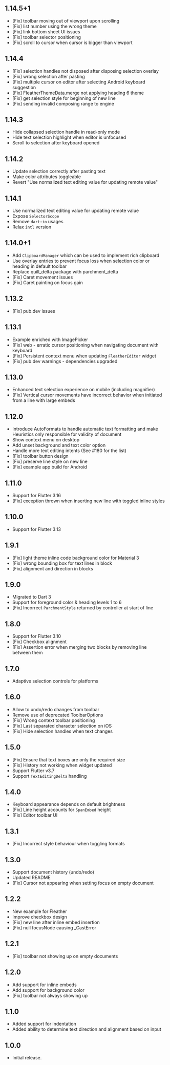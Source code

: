 ## 1.14.5+1

* [Fix] toolbar moving out of viewport upon scrolling
* [Fix] list number using the wrong theme
* [Fix] link bottom sheet UI issues
* [Fix] toolbar selector positioning
* [Fix] scroll to cursor when cursor is bigger than viewport

## 1.14.4

* [Fix] selection handles not disposed after disposing selection overlay
* [Fix] wrong selection after pasting
* [Fix] multiple cursor on editor after selecting Android keyboard suggestion  
* [Fix] FleatherThemeData.merge not applying heading 6 theme
* [Fix] get selection style for beginning of new line
* [Fix] sending invalid composing range to engine

## 1.14.3

* Hide collapsed selection handle in read-only mode
* Hide text selection highlight when editor is unfocused
* Scroll to selection after keyboard opened

## 1.14.2

* Update selection correctly after pasting text
* Make color attributes toggleable
* Revert "Use normalized text editing value for updating remote value"

## 1.14.1

* Use normalized text editing value for updating remote value
* Expose `SelectorScope`
* Remove `dart:io` usages
* Relax `intl` version

## 1.14.0+1

* Add `ClipboardManager` which can be used to implement rich clipboard
* Use overlay entries to prevent focus loss when selection color or heading in default toolbar
* Replace quill_delta package with parchment_delta
* [Fix] Caret movement issues
* [Fix] Caret painting on focus gain

## 1.13.2

* [Fix] pub.dev issues

## 1.13.1

* Example enriched with ImagePicker
* [Fix] web - erratic cursor positioning when navigating document with keyboard
* [Fix] Persistent context menu when updating `FleatherEditor` widget
* [Fix] pub.dev warnings - dependencies upgraded

## 1.13.0

* Enhanced text selection experience on mobile (including magnifier)
* [Fix] Vertical cursor movements have incorrect behavior when initiated from a line with large embeds

## 1.12.0

* Introduce AutoFormats to handle automatic text formatting and make Heuristics only responsible for validity of document
* Show context menu on desktop
* Add unset background and text color option
* Handle more text editing intents (See #180 for the list)
* [Fix] toolbar button design
* [Fix] preserve line style on new line
* [Fix] example app build for Android

## 1.11.0 

* Support for Flutter 3.16
* [Fix] exception thrown when inserting new line with toggled inline styles

## 1.10.0 

* Support for Flutter 3.13
  
## 1.9.1

* [Fix] light theme inline code background color for Material 3
* [Fix] wrong bounding box for text lines in block
* [Fix] alignment and direction in blocks

## 1.9.0

* Migrated to Dart 3
* Support for foreground color & heading levels 1 to 6
* [Fix] Incorrect `ParchmentStyle` returned by controller at start of line

## 1.8.0

* Support for Flutter 3.10
* [Fix] Checkbox alignment
* [Fix] Assertion error when merging two blocks by removing line between them

## 1.7.0

* Adaptive selection controls for platforms

## 1.6.0

* Allow to undo/redo changes from toolbar
* Remove use of deprecated ToolbarOptions
* [Fix] Wrong context toolbar positioning
* [Fix] Last separated character selection on iOS
* [Fix] Hide selection handles when text changes

## 1.5.0

* [Fix] Ensure that text boxes are only the required size
* [Fix] History not working when widget updated 
* Support Flutter v3.7
* Support `TextEditingDelta` handling

## 1.4.0

* Keyboard appearance depends on default brightness
* [Fix] Line height accounts for `SpanEmbed` height
* [Fix] Editor toolbar UI

## 1.3.1

* [Fix] Incorrect style behaviour when toggling formats

## 1.3.0

* Support document history (undo/redo)
* Updated README
* [Fix] Cursor not appearing when setting focus on empty document

## 1.2.2

* New example for Fleather
* Improve checkbox design
* [Fix] new line after inline embed insertion
* [Fix] null focusNode causing _CastError

## 1.2.1

* [Fix] toolbar not showing up on empty documents

## 1.2.0

* Add support for inline embeds
* Add support for background color
* [Fix] toolbar not always showing up

## 1.1.0

* Added support for indentation
* Added ability to determine text direction and alignment based on input

## 1.0.0

* Initial release.
